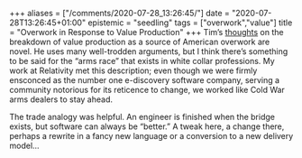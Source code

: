 +++
aliases = ["/comments/2020-07-28_13:26:45/"]
date = "2020-07-28T13:26:45+01:00"
epistemic = "seedling"
tags = ["overwork","value"]
title = "Overwork in Response to Value Production"
+++
Tim’s [thoughts](https://www.newyorker.com/news/daily-comment/you-really-dont-need-to-work-so-much) on the breakdown of value production as a source of American overwork are novel. He uses many well-trodden arguments, but I think there’s something to be said for the “arms race” that exists in white collar professions. My work at Relativity met this description; even though we were firmly ensconced as the number one e-discovery software company, serving a community notorious for its reticence to change, we worked like Cold War arms dealers to stay ahead.

The trade analogy was helpful. An engineer is finished when the bridge exists, but software can always be “better.” A tweak here, a change there, perhaps a rewrite in a fancy new language or a conversion to a new delivery model...
